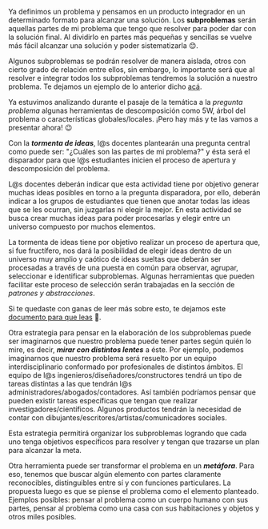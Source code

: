 Ya definimos un problema y pensamos en un producto integrador en un determinado formato para alcanzar una solución. Los **subproblemas** serán aquellas partes de mi problema que tengo que resolver para poder dar con la solución final. Al dividirlo en partes más pequeñas y sencillas se vuelve más fácil alcanzar una solución y poder sistematizarla :blush:.

Algunos subproblemas se podrán resolver de manera aislada, otros con cierto grado de relación entre ellos, sin embargo, lo importante será que al resolver e integrar todos los subproblemas tendremos la solución a nuestro problema.
Te dejamos un ejemplo de lo anterior dicho [acá](https://drive.google.com/open?id=1DKgPLarwmp9O5OSsB5g_z7huGgI19VwT).

Ya estuvimos analizando durante el pasaje de la temática a la _pregunta problema_ algunas herramientas de descomposición como 5W, árbol del problema o características globales/locales. 
¡Pero hay más y te las vamos a presentar ahora! :wink:


Con la **_tormenta de ideas_**, l@s docentes plantearán una pregunta central como puede ser: "¿Cuáles son las partes de mi problema?" y ésta será el disparador para que l@s estudiantes inicien el proceso de apertura y descomposición del problema.
 
L@s docentes deberán indicar que esta actividad tiene por objetivo generar muchas ideas posibles en torno a la pregunta disparadora, por ello, deberán indicar a los grupos de estudiantes que tienen que anotar todas las ideas que se les ocurran, sin juzgarlas ni elegir la mejor. En esta actividad se busca crear muchas ideas para poder procesarlas y elegir entre un universo compuesto por muchos elementos.

La tormenta de ideas tiene por objetivo realizar un proceso de apertura que, si fue fructífero, nos dará la posibilidad de elegir ideas dentro de un universo muy amplio y caótico de ideas sueltas que deberán ser procesadas a través de una puesta en común para observar, agrupar, seleccionar e identificar subproblemas. Algunas herramientas que pueden facilitar este proceso de selección serán trabajadas en la sección de _patrones y abstracciones_.

Si te quedaste con ganas de leer más sobre esto, te dejamos este [documento para que leas](https://docs.google.com/document/d/1j-cclsBR2OYGfJdt7Jf6Ox7p-8z2U3SVeJBdhioFH9Q/edit#) :eyes:.


Otra estrategia para pensar en la elaboración de los subproblemas puede ser imaginarnos que nuestro problema puede tener partes según quién lo mire, es decir, **_mirar con distintos lentes_** a éste. Por ejemplo, podemos imaginarnos que nuestro problema será resuelto por un equipo interdisciplinario conformado por profesionales de distintos ámbitos. El equipo de l@s ingenieros/diseñadores/constructores tendrá un tipo de tareas distintas a las que tendrán l@s administradores/abogados/contadores. Así también podríamos pensar que pueden existir tareas específicas que tengan que realizar investigadores/científicos. Algunos productos tendrán la necesidad de contar con dibujantes/escritores/artistas/comunicadores sociales. 

Esta estrategia permitirá organizar los subproblemas logrando que cada uno tenga objetivos específicos para resolver y tengan que trazarse un plan para alcanzar la meta.


Otra herramienta puede ser transformar el problema en un **_metáfora_**. Para eso, tenemos que buscar algún elemento con partes claramente reconocibles, distinguibles entre sí y con funciones particulares. La propuesta luego es que se piense el problema como el elemento planteado. Ejemplos posibles: pensar al problema como un cuerpo humano con sus partes, pensar al problema como una casa con sus habitaciones y objetos y otros miles posibles.
